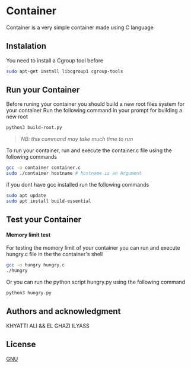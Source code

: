 # Container
Container is a very simple container made using C language 

## Instalation 
You need to install a Cgroup tool before 
```bash
sudo apt-get install libcgroup1 cgroup-tools
```

## Run your Container

Before runing your container you should build a new root files system for your container
Run the following command in your prompt for building a new root
```bash
python3 build-root.py
```
>*NB: this command may take much time to run*


To run your container, run and execute the container.c file using the following commands
```bash
gcc -o container container.c
sudo ./container hostname # hostname is an Argument
```
if you dont have gcc installed run the following commands
```bash
sudo apt update
sudo apt install build-essential
```

## Test your Container
#### Memory limit test
For testing the momory limit of your container you can run and execute hungry.c file in the the container's shell 
```bash
gcc -o hungry hungry.c
./hungry
```

Or you can run the python script hungry.py using the following command
```bash
python3 hungry.py
```

## Authors and acknowledgment
KHYATTI ALI &&
EL GHAZI ILYASS

## License
[GNU](https://www.gnu.org/licenses/why-not-lgpl.html)
